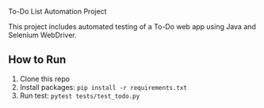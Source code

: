 To-Do List Automation Project

This project includes automated testing of a To-Do web app using Java and Selenium WebDriver.

## How to Run
1. Clone this repo
2. Install packages: `pip install -r requirements.txt`
3. Run test: `pytest tests/test_todo.py`